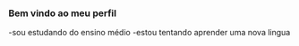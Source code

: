 ### Bem vindo ao meu perfil

-sou estudando do ensino médio
-estou tentando aprender uma nova lingua
